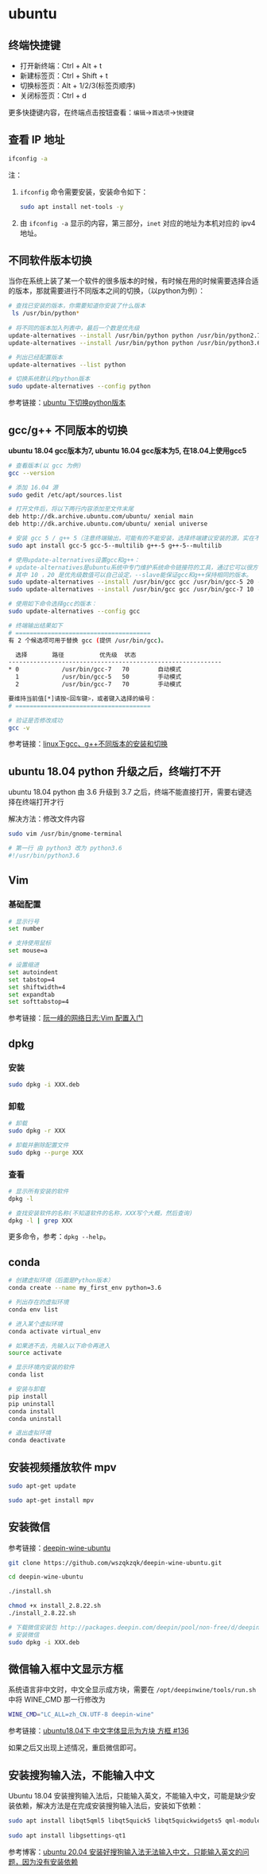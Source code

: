 # ubuntu

## 终端快捷键

- 打开新终端：Ctrl + Alt + t
- 新建标签页：Ctrl + Shift + t
- 切换标签页：Alt + 1/2/3(标签页顺序)
- 关闭标签页：Ctrl + d

更多快捷键内容，在终端点击按钮查看：`编辑`->`首选项`->`快捷键`



## 查看 IP 地址

```bash
ifconfig -a
```

注：

1. `ifconfig` 命令需要安装，安装命令如下：

   ```bash
   sudo apt install net-tools -y
   ```

2. 由 `ifconfig -a` 显示的内容，第三部分，`inet` 对应的地址为本机对应的 ipv4 地址。



## 不同软件版本切换

当你在系统上装了某一个软件的很多版本的时候，有时候在用的时候需要选择合适的版本，那就需要进行不同版本之间的切换，（以python为例）：

```bash
# 查找已安装的版本，你需要知道你安装了什么版本
 ls /usr/bin/python*
 
# 将不同的版本加入列表中，最后一个数是优先级
update-alternatives --install /usr/bin/python python /usr/bin/python2.7 1  
update-alternatives --install /usr/bin/python python /usr/bin/python3.6 2 

# 列出已经配置版本
update-alternatives --list python

# 切换系统默认的python版本
sudo update-alternatives --config python 
```

参考链接：[ubuntu 下切换python版本](https://blog.csdn.net/samsu0108/article/details/121220366)



## gcc/g++ 不同版本的切换

**ubuntu 18.04 gcc版本为7, ubuntu 16.04 gcc版本为5, 在18.04上使用gcc5**

```bash
# 查看版本(以 gcc 为例)
gcc --version

# 添加 16.04 源
sudo gedit /etc/apt/sources.list

# 打开文件后，将以下两行内容添加至文件末尾
deb http://dk.archive.ubuntu.com/ubuntu/ xenial main
deb http://dk.archive.ubuntu.com/ubuntu/ xenial universe

# 安装 gcc 5 / g++ 5（注意终端输出，可能有的不能安装，选择终端建议安装的源，实在不行的就不安装）
sudo apt install gcc-5 gcc-5--multilib g++-5 g++-5--multilib

# 使用update-alternatives设置gcc和g++：
# update-alternatives是ubuntu系统中专门维护系统命令链接符的工具，通过它可以很方便的设置系统默认使用哪个命令、哪个软件版本。
# 其中 10 ，20 是优先级数值可以自己设定，--slave能保证gcc和g++保持相同的版本。
sudo update-alternatives --install /usr/bin/gcc gcc /usr/bin/gcc-5 20 --slave /usr/bin/g++ g++ /usr/bin/g++-5
sudo update-alternatives --install /usr/bin/gcc gcc /usr/bin/gcc-7 10 --slave /usr/bin/g++ g++ /usr/bin/g++-7

# 使用如下命令选择gcc的版本：
sudo update-alternatives --config gcc

# 终端输出结果如下
# ======================================
有 2 个候选项可用于替换 gcc (提供 /usr/bin/gcc)。

  选择       路径          优先级  状态
------------------------------------------------------------
* 0            /usr/bin/gcc-7   70        自动模式
  1            /usr/bin/gcc-5   50        手动模式
  2            /usr/bin/gcc-7   70        手动模式

要维持当前值[*]请按<回车键>，或者键入选择的编号：
# ======================================

# 验证是否修改成功
gcc -v
```

参考链接：[linux下gcc、g++不同版本的安装和切换](https://www.jianshu.com/p/f66eed3a3a25)



## ubuntu 18.04 python 升级之后，终端打不开

ubuntu 18.04 python 由 3.6 升级到 3.7 之后，终端不能直接打开，需要右键选择在终端打开才行

解决方法：修改文件内容

```bash
sudo vim /usr/bin/gnome-terminal

# 第一行 由 python3 改为 python3.6
#!/usr/bin/python3.6
```



## Vim

### 基础配置

```bash
# 显示行号
set number

# 支持使用鼠标
set mouse=a

# 设置缩进
set autoindent
set tabstop=4
set shiftwidth=4
set expandtab
set softtabstop=4
```

参考链接：[阮一峰的网络日志:Vim 配置入门](https://www.ruanyifeng.com/blog/2018/09/vimrc.html)



## dpkg

### 安装

```bash
sudo dpkg -i XXX.deb
```

### 卸载

```bash
# 卸载
sudo dpkg -r XXX

# 卸载并删除配置文件    
sudo dpkg --purge XXX    
```

### 查看

```bash
# 显示所有安装的软件
dpkg -l 

# 查找安装软件的名称(不知道软件的名称，XXX写个大概，然后查询)
dpkg -l | grep XXX
```

更多命令，参考：`dpkg --help`。



## conda

```bash
# 创建虚拟环境（后面是Python版本）
conda create --name my_first_env python=3.6

# 列出存在的虚拟环境
conda env list

# 进入某个虚拟环境
conda activate virtual_env

# 如果进不去，先输入以下命令再进入
source activate

# 显示环境内安装的软件
conda list

# 安装与卸载
pip install
pip uninstall
conda install
conda uninstall 

# 退出虚拟环境
conda deactivate
```



## 安装视频播放软件 mpv

```bash
sudo apt-get update

sudo apt-get install mpv
```



## 安装微信

参考链接：[deepin-wine-ubuntu](https://github.com/wszqkzqk/deepin-wine-ubuntu)

```bash
git clone https://github.com/wszqkzqk/deepin-wine-ubuntu.git

cd deepin-wine-ubuntu

./install.sh

chmod +x install_2.8.22.sh
./install_2.8.22.sh

# 下载微信安装包 http://packages.deepin.com/deepin/pool/non-free/d/deepin.com.wechat/
# 安装微信
sudo dpkg -i XXX.deb
```



## 微信输入框中文显示方框

系统语言非中文时，中文全显示成方块，需要在 `/opt/deepinwine/tools/run.sh` 中将 WINE_CMD 那一行修改为

```bash
WINE_CMD="LC_ALL=zh_CN.UTF-8 deepin-wine"
```

参考链接：[ubuntu18.04下 中文字体显示为方块 方框 #136](https://github.com/wszqkzqk/deepin-wine-ubuntu/issues/136)

如果之后又出现上述情况，重启微信即可。



## 安装搜狗输入法，不能输入中文

Ubuntu 18.04 安装搜狗输入法后，只能输入英文，不能输入中文，可能是缺少安装依赖，解决方法是在完成安装搜狗输入法后，安装如下依赖：

```bash
sudo apt install libqt5qml5 libqt5quick5 libqt5quickwidgets5 qml-module-qtquick2
 
sudo apt install libgsettings-qt1
```

参考博客：[ubuntu 20.04 安装好搜狗输入法无法输入中文，只能输入英文的问题，因为没有安装依赖](https://blog.csdn.net/ccsodefhy/article/details/123122200)

